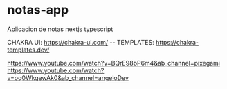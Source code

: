 # notas-app
Aplicacion de notas nextjs typescript
 
CHAKRA UI: https://chakra-ui.com/
  -- TEMPLATES: https://chakra-templates.dev/


https://www.youtube.com/watch?v=BQrE98bP6m4&ab_channel=pixegami
https://www.youtube.com/watch?v=oq0WkqewAk0&ab_channel=angeloDev